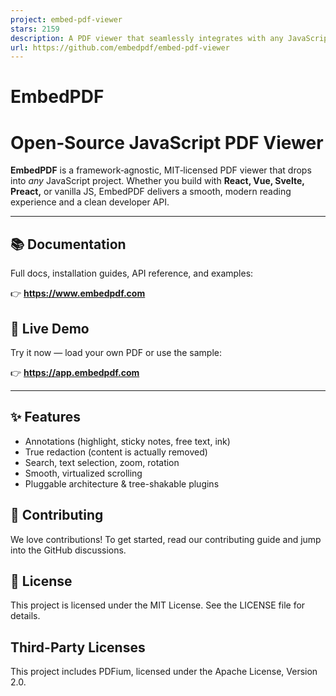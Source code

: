 ```yaml
---
project: embed-pdf-viewer
stars: 2159
description: A PDF viewer that seamlessly integrates with any JavaScript project
url: https://github.com/embedpdf/embed-pdf-viewer
---
```


EmbedPDF
========

Open‑Source JavaScript PDF Viewer
=================================

**EmbedPDF** is a framework‑agnostic, MIT‑licensed PDF viewer that drops into _any_ JavaScript project. Whether you build with **React, Vue, Svelte, Preact,** or vanilla JS, EmbedPDF delivers a smooth, modern reading experience and a clean developer API.

* * *

📚 Documentation
----------------

Full docs, installation guides, API reference, and examples:

👉 **https://www.embedpdf.com**

🚀 Live Demo
------------

Try it now — load your own PDF or use the sample:

👉 **https://app.embedpdf.com**

* * *

✨ Features
----------

-   Annotations (highlight, sticky notes, free text, ink)
-   True redaction (content is actually removed)
-   Search, text selection, zoom, rotation
-   Smooth, virtualized scrolling
-   Pluggable architecture & tree-shakable plugins

🤝 Contributing
---------------

We love contributions! To get started, read our contributing guide and jump into the GitHub discussions.

📄 License
----------

This project is licensed under the MIT License. See the LICENSE file for details.

Third-Party Licenses
--------------------

This project includes PDFium, licensed under the Apache License, Version 2.0.
